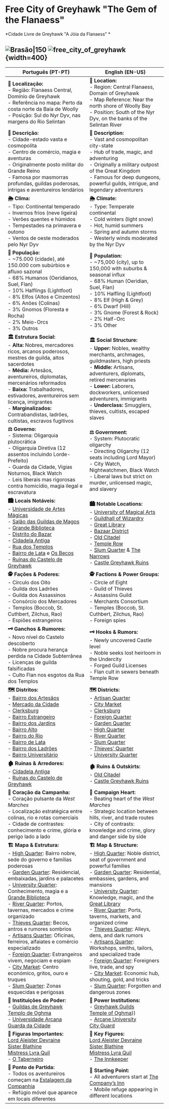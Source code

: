 # Free City of Greyhawk  "The Gem of the Flanaess" 
*Cidade Livre de Greyhawk "A Jóia da Flanaess" *

![Brasão|150](assets/location/greyhawk_114x135.png)
![free_city_of_greyhawk](assets/location/free_city_of_greyhawk.jpg){width=400}
---

| **Português (PT-PT)**                                                                                                                                                                                                                                                                                                                                                                                                                                                                                                                                                                                                                                                                                                                                                                                                                                                                                          | **English (EN-US)**                                                                                                                                                                                                                                                                                                                                                                                                                                                                                                                                                                                                                                                                                                                                                                                                                                                                                 |
| -------------------------------------------------------------------------------------------------------------------------------------------------------------------------------------------------------------------------------------------------------------------------------------------------------------------------------------------------------------------------------------------------------------------------------------------------------------------------------------------------------------------------------------------------------------------------------------------------------------------------------------------------------------------------------------------------------------------------------------------------------------------------------------------------------------------------------------------------------------------------------------------------------------- | --------------------------------------------------------------------------------------------------------------------------------------------------------------------------------------------------------------------------------------------------------------------------------------------------------------------------------------------------------------------------------------------------------------------------------------------------------------------------------------------------------------------------------------------------------------------------------------------------------------------------------------------------------------------------------------------------------------------------------------------------------------------------------------------------------------------------------------------------------------------------------------------------- |
| **📍 Localização:**<br> - Região: Flanaess Central, Domínio de Greyhawk<br> - Referência no mapa: Perto da costa norte da Baía de Woolly<br> - Posição: Sul do Nyr Dyv, nas margens do Rio Selintan                                                                                                                                                                                                                                                                                                                                                                                                                                                                                                                                                                                                                                                                                                            | **📍 Location:**<br> - Region: Central Flanaess, Domain of Greyhawk<br> - Map Reference: Near the north shore of Woolly Bay<br> - Position: South of the Nyr Dyv, on the banks of the Selintan River                                                                                                                                                                                                                                                                                                                                                                                                                                                                                                                                                                                                                                                                                                |
| **📝 Descrição:**<br> - Cidade-estado vasta e cosmopolita<br> - Centro de comércio, magia e aventuras<br> - Originalmente posto militar do Grande Reino<br> - Famosa por masmorras profundas, guildas poderosas, intrigas e aventureiros lendários                                                                                                                                                                                                                                                                                                                                                                                                                                                                                                                                                                                                                                                             | **📝 Description:**<br> - Vast and cosmopolitan city-state<br> - Hub of trade, magic, and adventuring<br> - Originally a military outpost of the Great Kingdom<br> - Famous for deep dungeons, powerful guilds, intrigue, and legendary adventurers                                                                                                                                                                                                                                                                                                                                                                                                                                                                                                                                                                                                                                                 |
| **🌦 Clima:**<br> - Tipo: Continental temperado<br> - Invernos frios (neve ligeira)<br> - Verões quentes e húmidos<br> - Tempestades na primavera e outono<br> - Ventos de oeste moderados pelo Nyr Dyv                                                                                                                                                                                                                                                                                                                                                                                                                                                                                                                                                                                                                                                                                                        | **🌦 Climate:**<br> - Type: Temperate continental<br> - Cold winters (light snow)<br> - Hot, humid summers<br> - Spring and autumn storms<br> - Westerly winds moderated by the Nyr Dyv                                                                                                                                                                                                                                                                                                                                                                                                                                                                                                                                                                                                                                                                                                             |
| **👥 População:**<br> - ~75.000 (cidade), até 150.000 com subúrbios e afluxo sazonal<br> - 68% Humanos (Oeridianos, Suel, Flan)<br> - 10% Halflings (Lightfoot)<br> - 8% Elfos (Altos e Cinzentos)<br> - 6% Anões (Colinas)<br> - 3% Gnomos (Floresta e Rocha)<br> - 2% Meio-Orcs<br> - 3% Outros                                                                                                                                                                                                                                                                                                                                                                                                                                                                                                                                                                                                              | **👥 Population:**<br> - ~75,000 (city), up to 150,000 with suburbs & seasonal influx<br> - 68% Human (Oeridian, Suel, Flan)<br> - 10% Halfling (Lightfoot)<br> - 8% Elf (High & Grey)<br> - 6% Dwarf (Hill)<br> - 3% Gnome (Forest & Rock)<br> - 2% Half-Orc<br> - 3% Other                                                                                                                                                                                                                                                                                                                                                                                                                                                                                                                                                                                                                        |
| **🏛 Estrutura Social:**<br> - **Alta:** Nobres, mercadores ricos, arcanos poderosos, mestres de guilda, altos sacerdotes<br> - **Média:** Artesãos, aventureiros, diplomatas, mercenários reformados<br> - **Baixa:** Trabalhadores, estivadores, aventureiros sem licença, imigrantes<br> - **Marginalizados:** Contrabandistas, ladrões, cultistas, escravos fugitivos                                                                                                                                                                                                                                                                                                                                                                                                                                                                                                                                      | **🏛 Social Structure:**<br> - **Upper:** Nobles, wealthy merchants, archmages, guildmasters, high priests<br> - **Middle:** Artisans, adventurers, diplomats, retired mercenaries<br> - **Lower:** Laborers, dockworkers, unlicensed adventurers, immigrants<br> - **Underclass:** Smugglers, thieves, cultists, escaped slaves                                                                                                                                                                                                                                                                                                                                                                                                                                                                                                                                                                    |
| **⚖ Governo:**<br> - Sistema: Oligarquia plutocrática<br> - Oligarquia Diretiva (12 assentos incluindo Lorde-Prefeito)<br> - Guarda da Cidade, Vigias Noturnos, Black Watch<br> - Leis liberais mas rigorosas contra homicídio, magia ilegal e escravatura                                                                                                                                                                                                                                                                                                                                                                                                                                                                                                                                                                                                                                                     | **⚖ Government:**<br> - System: Plutocratic oligarchy<br> - Directing Oligarchy (12 seats including Lord Mayor)<br> - City Watch, Nightwatchmen, Black Watch<br> - Liberal laws but strict on murder, unlicensed magic, and slavery                                                                                                                                                                                                                                                                                                                                                                                                                                                                                                                                                                                                                                                                 |
| **🏙 Locais Notáveis:**<br> - [Universidade de Artes Mágicas](universidade_arcana.md)<br> - [Salão das Guildas de Magos](guildhall_of_wizardry.md)<br> - [Grande Biblioteca](docs/locations/cities/free_city_of_greyhawk/garden_quarter/great_library.md)<br> - [Distrito do Bazar](bazaar_district.md)<br> - [Cidadela Antiga](old_citadel.md)<br> - [Rua dos Templos](temple_row.md)<br> - [Bairro de Lata](slum_quarter.md) e [Os Becos](the_narrows.md)<br> - [Ruínas do Castelo de Greyhawk](castle_greyhawk_ruins.md)                                                                                                                                                                                                                                                                                                                                                                                                                                               | **🏙 Notable Locations:**<br> - [University of Magical Arts](universidade_arcana.md)<br> - [Guildhall of Wizardry](guildhall_of_wizardry.md)<br> - [Great Library](docs/locations/cities/free_city_of_greyhawk/garden_quarter/great_library.md)<br> - [Bazaar District](bazaar_district.md)<br> - [Old Citadel](old_citadel.md)<br> - [Temple Row](temple_row.md)<br> - [Slum Quarter](slum_quarter.md) & [The Narrows](the_narrows.md)<br> - [Castle Greyhawk Ruins](castle_greyhawk_ruins.md)                                                                                                                                                                                                                                                                                                                                                                                                                                                                |
| **🕵 Fações & Poderes:**<br> - Círculo dos Oito<br> - Guilda dos Ladrões<br> - Guilda dos Assassinos<br> - Consórcio dos Mercadores<br> - Templos (Boccob, St. Cuthbert, Zilchus, Rao)<br> - Espiões estrangeiros                                                                                                                                                                                                                                                                                                                                                                                                                                                                                                                                                                                                                                                                                              | **🕵 Factions & Power Groups:**<br> - Circle of Eight<br> - Guild of Thieves<br> - Assassins Guild<br> - Merchants Consortium<br> - Temples (Boccob, St. Cuthbert, Zilchus, Rao)<br> - Foreign spies                                                                                                                                                                                                                                                                                                                                                                                                                                                                                                                                                                                                                                                                                                |
| **🗝 Ganchos & Rumores:**<br> - Novo nível do Castelo descoberto<br> - Nobre procura herança perdida na Cidade Subterrânea<br> - Licenças de guilda falsificadas<br> - Culto Flan nos esgotos da Rua dos Templos                                                                                                                                                                                                                                                                                                                                                                                                                                                                                                                                                                                                                                                                                               | **🗝 Hooks & Rumors:**<br> - Newly uncovered Castle level<br> - Noble seeks lost heirloom in the Undercity<br> - Forged Guild Licenses<br> - Flan cult in sewers beneath Temple Row                                                                                                                                                                                                                                                                                                                                                                                                                                                                                                                                                                                                                                                                                                                 |
| **🗺 Distritos:**<br> - [Bairro dos Artesãos](artisans_quarter.md)<br> - [Mercado da Cidade](city_market.md)<br> - [Clerksburg](clerksburg.md)<br> - [Bairro Estrangeiro](foreign_quarter.md)<br> - [Bairro dos Jardins](docs/locations/cities/free_city_of_greyhawk/garden_quarter/garden_quarter.md)<br> - [Bairro Alto](high_quarter.md)<br> - [Bairro do Rio](river_quarter.md)<br> - [Bairro de Lata](slum_quarter.md)<br> - [Bairro dos Ladrões](thieves_quarter.md)<br> - [Bairro Universitário](university_quarter.md)                                                                                                                                                                                                                                                                                                                                                                          | **🗺 Districts:**<br> - [Artisan Quarter](artisans_quarter.md)<br> - [City Market](city_market.md)<br> - [Clerksburg](clerksburg.md)<br> - [Foreign Quarter](foreign_quarter.md)<br> - [Garden Quarter](docs/locations/cities/free_city_of_greyhawk/garden_quarter/garden_quarter.md)<br> - [High Quarter](high_quarter.md)<br> - [River Quarter](river_quarter.md)<br> - [Slum Quarter](slum_quarter.md)<br> - [Thieves' Quarter](thieves_quarter.md)<br> - [University Quarter](university_quarter.md)                                                                                                                                                                                                                                                                                                                                                                                     |
| **🏚 Ruínas & Arredores:**<br> - [Cidadela Antiga](old_citadel.md)<br> - [Ruínas do Castelo de Greyhawk](castle_greyhawk_ruins.md)                                                                                                                                                                                                                                                                                                                                                                                                                                                                                                                                                                                                                                                                                                                                                                             | **🏚 Ruins & Outskirts:**<br> - [Old Citadel](old_citadel.md)<br> - [Castle Greyhawk Ruins](castle_greyhawk_ruins.md)                                                                                                                                                                                                                                                                                                                                                                                                                                                                                                                                                                                                                                                                                                                                                                               |
| **💠 Coração da Campanha:**<br> - Coração pulsante da *West Marches*<br> - Localização estratégica entre colinas, rio e rotas comerciais<br> - Cidade de contrastes: conhecimento e crime, glória e perigo lado a lado                                                                                                                                                                                                                                                                                                                                                                                                                                                                                                                                                                                                                                                                                         | **💠 Campaign Heart:**<br> - Beating heart of the *West Marches*<br> - Strategic location between hills, river, and trade routes<br> - City of contrasts: knowledge and crime, glory and danger side by side                                                                                                                                                                                                                                                                                                                                                                                                                                                                                                                                                                                                                                                                                        |
| **🏗 Mapa & Estrutura:**<br> - [High Quarter](high_quarter.md): Bairro nobre, sede do governo e famílias poderosas<br> - [Garden Quarter](docs/locations/cities/free_city_of_greyhawk/garden_quarter/garden_quarter.md): Residencial, embaixadas, jardins e palacetes<br> - [University Quarter](university_quarter.md): Conhecimento, magia e a [Grande Biblioteca](docs/locations/cities/free_city_of_greyhawk/garden_quarter/great_library.md)<br> - [River Quarter](river_quarter.md): Portos, tavernas, mercados e crime organizado<br> - [Thieves Quarter](thieves_quarter.md): Becos, antros e rumores sombrios<br> - [Artisans Quarter](artisans_quarter.md): Oficinas, ferreiros, alfaiates e comércio especializado<br> - [Foreign Quarter](foreign_quarter.md): Estrangeiros vivem, negociam e espiam<br> - [City Market](city_market.md): Centro económico, gritos, ouro e truques<br> - [Slum Quarter](slum_quarter.md): Zonas esquecidas e perigosas | **🏗 Map & Structure:**<br> - [High Quarter](high_quarter.md): Noble district, seat of government and powerful families<br> - [Garden Quarter](docs/locations/cities/free_city_of_greyhawk/garden_quarter/garden_quarter.md): Residential, embassies, gardens, and mansions<br> - [University Quarter](university_quarter.md): Knowledge, magic, and the [Great Library](docs/locations/cities/free_city_of_greyhawk/garden_quarter/great_library.md)<br> - [River Quarter](river_quarter.md): Ports, taverns, markets, and organized crime<br> - [Thieves Quarter](thieves_quarter.md): Alleys, dens, and dark rumors<br> - [Artisans Quarter](artisans_quarter.md): Workshops, smiths, tailors, and specialized trade<br> - [Foreign Quarter](foreign_quarter.md): Foreigners live, trade, and spy<br> - [City Market](city_market.md): Economic hub, shouting, gold, and tricks<br> - [Slum Quarter](slum_quarter.md): Forgotten and dangerous zones |
| **🏢 Instituições de Poder:**<br> - [Guildas de Greyhawk](guildas_de_greyhawk.md)<br> [Templo de Oghma](temple_of_oghma.md)<br> - [Universidade Arcana](universidade_arcana.md)<br> [Guarda da Cidade](docs/dm/-/npc/Free%20City%20of%20Grehawk/guarda_da_cidade.md)                                                                                                                                                                                                                                                                                                                                                                                                                                                                                                                                                                                                                                           | **🏢 Power Institutions:**<br> - [Greyhawk Guilds](guildas_de_greyhawk.md)<br> [Temple of Oghma](temple_of_oghma.md)))<br> - [Arcane University](universidade_arcana.md)<br> [City Guard](docs/dm/-/npc/Free%20City%20of%20Grehawk/guarda_da_cidade.md)                                                                                                                                                                                                                                                                                                                                                                                                                                                                                                                                                                                                                                             |
| **👤 Figuras Importantes:**<br>[Lord Aleister Devraine](docs/dm/-/npc/Free%20City%20of%20Grehawk/lord_aleister_devraine.md)<br>[Sister Blathine](docs/dm/-/npc/Free%20City%20of%20Grehawk/sister_blathine.md)<br>[Mistress Lyra Quil](docs/dm/-/npc/Free%20City%20of%20Grehawk/mistress_lyra_quil.md)<br> - [O Taberneiro](docs/npc/-/Free%20City%20of%20Grehawk/innkeeper.md)                                                                                                                                                                                                                                                                                                                                                                                                                                                                                                                                                                    | **👤 Key Figures:**<br>[Lord Aleister Devraine](docs/dm/-/npc/Free%20City%20of%20Grehawk/lord_aleister_devraine.md)<br>[Sister Blathine](docs/dm/-/npc/Free%20City%20of%20Grehawk/sister_blathine.md)<br>[Mistress Lyra Quil](docs/dm/-/npc/Free%20City%20of%20Grehawk/mistress_lyra_quil.md)<br> - [The Innkeeper](docs/npc/-/Free%20City%20of%20Grehawk/innkeeper.md)                                                                                                                                                                                                                                                                                                                                                                                                                                                                                                                                                                |
| **🚪 Ponto de Partida:**<br> - Todos os aventureiros começam na [Estalagem da Companhia](estalagem_da_companhia.md)<br> - Refúgio móvel que aparece em locais diferentes                                                                                                                                                                                                                                                                                                                                                                                                                                                                                                                                                                                                                                                                                                                                       | **🚪 Starting Point:**<br> - All adventurers start at [The Company’s Inn](estalagem_da_companhia.md)<br> - Mobile refuge appearing in different locations                                                                                                                                                                                                                                                                                                                                                                                                                                                                                                                                                                                                                                                                                                                                           |
